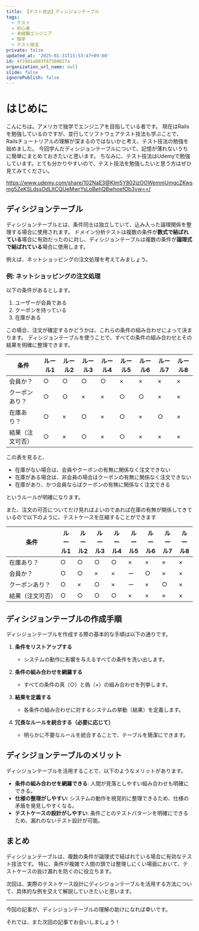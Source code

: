 ```yaml
---
title: 【テスト技法】ディシジョンテーブル
tags:
  - テスト
  - 初心者
  - 未経験エンジニア
  - 独学
  - テスト技法
private: false
updated_at: '2025-01-31T15:53:47+09:00'
id: 4f19d1a803f87360627a
organization_url_name: null
slide: false
ignorePublish: false
---
```

# はじめに
こんにちは。アメリカで独学でエンジニアを目指している者です。
現在はRailsを勉強しているのですが、並行してソフトウェアテスト技法も学ぶことで、Railsチュートリアルの理解が深まるのではないかと考え、テスト技法の勉強を始めました。
今回学んだディシジョンテーブルについて、記憶が薄れないうちに簡単にまとめておきたいと思います。
ちなみに、テスト技法はUdemyで勉強しています。とても分かりやすいので、テスト技法を勉強したいと思う方はぜひ見てみてください。

https://www.udemy.com/share/102NaE3@Klm5Y802jzOOWemmUmgcZKwsmg5ZeKSLdssOdLltCQUeMwrYsLoBehQBwhoefOb3yw==/

## ディシジョンテーブル
ディシジョンテーブルとは、条件同士は独立していて、込み入った論理関係を整理する場合に使用されます。
ドメイン分析テストは複数の条件が**数式で結ばれている**場合に有効だったのに対し、ディシジョンテーブルは複数の条件が**論理式で結ばれている**場合に使用します。

例えば、ネットショッピングの注文処理を考えてみましょう。

### 例: ネットショッピングの注文処理

以下の条件があるとします。

1. ユーザーが会員である
2. クーポンを持っている
3. 在庫がある

この場合、注文が確定するかどうかは、これらの条件の組み合わせによって決まります。
ディシジョンテーブルを使うことで、すべての条件の組み合わせとその結果を明確に整理できます。

| 条件           | ルール1 | ルール2 | ルール3 | ルール4 | ルール5 | ルール6 | ルール7 | ルール8 |
|--------------|-------|-------|-------|-------|-------|-------|-------|-------|
| 会員か？      | ○     | ○     | ○     | ○     | ×     | ×     | ×     | ×     |
| クーポンあり？ | ○     | ○     | ×     | ×     | ○     | ○     | ×     | ×     |
| 在庫あり？     | ○     | ×     | ○     | ×     | ○     | ×     | ○     | ×     |
| 結果（注文可否） | ○     | ×     | ○     | ×     | ○     | ×     | ×     | ×     |

この表を見ると、
- 在庫がない場合は、会員やクーポンの有無に関係なく注文できない
- 在庫がある場合は、非会員の場合はクーポンの有無に関係なく注文できない
- 在庫があり、かつ会員ならばクーポンの有無に関係なく注文できる

というルールが明確になります。

また、注文の可否についてだけ見ればよいのであれば在庫の有無が関係してきているので以下のように、テストケースを圧縮することができます

| 条件           | ルール1 | ルール2 | ルール3 | ルール4 | ルール5 | ルール6 | ルール7 | ルール8 |
|--------------|-------|-------|-------|-------|-------|-------|-------|-------|
| 在庫あり？      | ○     | ○     | ○     | ○     | ×     | ×     | ×     | ×     |
| 会員か？　　　　　 | ○     | ○     | ×     | ×     | ー     | ○     | ×     | ×     |
| クーポンあり？     | ○     | ×     | ○     | ×     | ー     | ×     | ○     | ×     |
| 結果（注文可否） | ○     | ○      | ○     | ○      | ×    | ×     | ×     | ×     |


## ディシジョンテーブルの作成手順

ディシジョンテーブルを作成する際の基本的な手順は以下の通りです。

1. **条件をリストアップする**
   - システムの動作に影響を与えるすべての条件を洗い出します。
   
2. **条件の組み合わせを網羅する**
   - すべての条件の真（○）と偽（×）の組み合わせを列挙します。
   
3. **結果を定義する**
   - 各条件の組み合わせに対するシステムの挙動（結果）を定義します。
   
4. **冗長なルールを統合する（必要に応じて）**
   - 明らかに不要なルールを統合することで、テーブルを簡潔にできます。

## ディシジョンテーブルのメリット

ディシジョンテーブルを活用することで、以下のようなメリットがあります。

- **条件の組み合わせを網羅できる**: 人間が見落としやすい組み合わせも明確にできる。
- **仕様の整理がしやすい**: システムの動作を視覚的に整理できるため、仕様の矛盾を発見しやすくなる。
- **テストケースの設計がしやすい**: 条件ごとのテストパターンを明確にできるため、漏れのないテスト設計が可能。

## まとめ

ディシジョンテーブルは、複数の条件が論理式で結ばれている場合に有効なテスト技法です。
特に、条件が複雑で人間の頭では整理しにくい場面において、テストケースの抜け漏れを防ぐのに役立ちます。

次回は、実際のテストケース設計にディシジョンテーブルを活用する方法について、具体的な例を交えて解説していきたいと思います。

---

今回の記事が、ディシジョンテーブルの理解の助けになれば幸いです。

それでは、また次回の記事でお会いしましょう！

